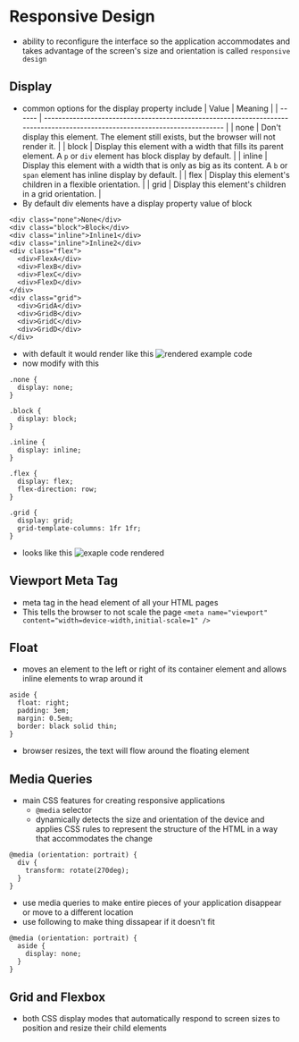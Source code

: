 # Responsive Design

- ability to reconfigure the interface so the application accommodates and takes advantage of the screen's size and orientation is called `responsive design`

## Display
- common options for the display property include
| Value  | Meaning                                                                                                                      |
| ------ | ---------------------------------------------------------------------------------------------------------------------------- |
| none   | Don't display this element. The element still exists, but the browser will not render it.                                    |
| block  | Display this element with a width that fills its parent element. A `p` or `div` element has block display by default.        |
| inline | Display this element with a width that is only as big as its content. A `b` or `span` element has inline display by default. |
| flex   | Display this element's children in a flexible orientation.                                                                   |
| grid   | Display this element's children in a grid orientation.                                                                       |
- By default div elements have a display property value of block
```
<div class="none">None</div>
<div class="block">Block</div>
<div class="inline">Inline1</div>
<div class="inline">Inline2</div>
<div class="flex">
  <div>FlexA</div>
  <div>FlexB</div>
  <div>FlexC</div>
  <div>FlexD</div>
</div>
<div class="grid">
  <div>GridA</div>
  <div>GridB</div>
  <div>GridC</div>
  <div>GridD</div>
</div>
```
- with default it would render like this
![rendered example code](https://github.com/webprogramming260/.github/raw/main/profile/css/responsive/cssDisplayDefault.jpg)
- now modify with this
```
.none {
  display: none;
}

.block {
  display: block;
}

.inline {
  display: inline;
}

.flex {
  display: flex;
  flex-direction: row;
}

.grid {
  display: grid;
  grid-template-columns: 1fr 1fr;
}
```
- looks like this
![exaple code rendered](https://github.com/webprogramming260/.github/raw/main/profile/css/responsive/cssDisplay.jpg)

## Viewport Meta Tag
- meta tag in the head element of all your HTML pages
- This tells the browser to not scale the page
```<meta name="viewport" content="width=device-width,initial-scale=1" />```

## Float
- moves an element to the left or right of its container element and allows inline elements to wrap around it
```
aside {
  float: right;
  padding: 3em;
  margin: 0.5em;
  border: black solid thin;
}
```
- browser resizes, the text will flow around the floating element

## Media Queries
- main CSS features for creating responsive applications
    - `@media` selector
    - dynamically detects the size and orientation of the device and applies CSS rules to represent the structure of the HTML in a way that accommodates the change
```
@media (orientation: portrait) {
  div {
    transform: rotate(270deg);
  }
}
```
- use media queries to make entire pieces of your application disappear or move to a different location
- use following to make thing dissapear if it doesn't fit
```
@media (orientation: portrait) {
  aside {
    display: none;
  }
}
```

## Grid and Flexbox
- both CSS display modes that automatically respond to screen sizes to position and resize their child elements